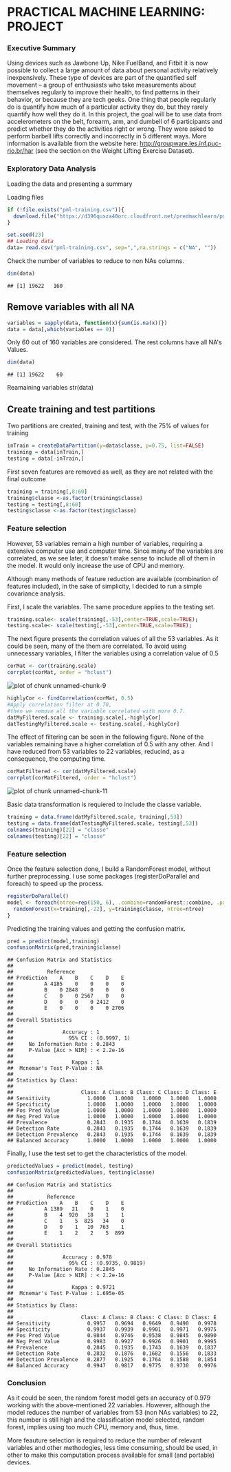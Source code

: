 PRACTICAL MACHINE LEARNING: PROJECT
========================================================

### Executive Summary

Using devices such as Jawbone Up, Nike FuelBand, and Fitbit it is now possible to collect a large amount of data about personal activity relatively inexpensively. These type of devices are part of the quantified self movement – a group of enthusiasts who take measurements about themselves regularly to improve their health, to find patterns in their behavior, or because they are tech geeks. One thing that people regularly do is quantify how much of a particular activity they do, but they rarely quantify how well they do it. In this project, the goal will be to use data from accelerometers on the belt, forearm, arm, and dumbell of 6 participants and predict whether they do the activities right or wrong. 
They were asked to perform barbell lifts correctly and incorrectly in 5 different ways. More information is available from the website here: http://groupware.les.inf.puc-rio.br/har (see the section on the Weight Lifting Exercise Dataset). 

### Exploratory Data Analysis
Loading the data and presenting a summary

Loading files

```r
if (!file.exists("pml-training.csv")){
  download.file("https://d396qusza40orc.cloudfront.net/predmachlearn/pml-training.csv")
}

set.seed(23)
## Loading data
data= read.csv("pml-training.csv", sep=",",na.strings = c("NA", ""))
```

Check the number of variables to reduce to non NAs columns.

```r
dim(data)
```

```
## [1] 19622   160
```

## Remove variables with all NA

```r
variables = sapply(data, function(x){sum(is.na(x))})
data = data[,which(variables == 0)]
```

Only 60 out of 160 variables are considered. The rest columns have all NA's Values.

```r
dim(data)
```

```
## [1] 19622    60
```
Reamaining variables
str(data)

## Create training and test partitions

Two partitions are created, training and test, with the 75% of values for training

```r
inTrain = createDataPartition(y=data$classe, p=0.75, list=FALSE)
training = data[inTrain,]
testing = data[-inTrain,]
```

First seven features are removed as well, as they are not related with the final outcome

```r
training = training[,8:60]
training$classe <-as.factor(training$classe)
testing = testing[,8:60]
testing$classe <-as.factor(testing$classe)
```


### Feature selection

However, 53 variables remain a high number of variables, requiring a extensive computer use and computer time. Since many of the variables are correlated, as we see later, it doesn't make sense to include all of them in the model. It would only increase the use of CPU and memory. 

Although many methods of feature reduction are available (combination of features included), in the sake of simplicity, I decided to run a simple covariance analysis. 

First, I scale the variables. The same procedure applies to the testing set.

```r
training.scale<- scale(training[,-53],center=TRUE,scale=TRUE);
testing.scale<- scale(testing[,-53],center=TRUE,scale=TRUE);
```

The next figure presents the correlation values of all the 53 variables. As it could be seen, many of the them are correlated. To avoid using unnecessary variables, I filter the variables using a correlation value of 0.5

```r
corMat <- cor(training.scale)
corrplot(corMat, order = "hclust")
```

![plot of chunk unnamed-chunk-9](figure/unnamed-chunk-9-1.png) 

```r
highlyCor <- findCorrelation(corMat, 0.5)
#Apply correlation filter at 0.70,
#then we remove all the variable correlated with more 0.7.
datMyFiltered.scale <- training.scale[,-highlyCor]
datTestingMyFiltered.scale <- testing.scale[,-highlyCor]
```

The effect of filtering can be seen in the following figure. None of the variables remaining have a higher correlation of 0.5 with any other. And I have reduced from 53 variables to 22 variables, reducind, as a consequence, the computing time.

```r
corMatFiltered <- cor(datMyFiltered.scale)
corrplot(corMatFiltered, order = "hclust")
```

![plot of chunk unnamed-chunk-11](figure/unnamed-chunk-11-1.png) 

Basic data transformation is requiered to include the classe variable.

```r
training = data.frame(datMyFiltered.scale, training[,53])
testing = data.frame(datTestingMyFiltered.scale, testing[,53])
colnames(training)[22] = "classe"
colnames(testing)[22] = "classe"
```

### Feature selection

Once the feature selection done, I build a RandomForest model, without further preprocessing. I use some packages (registerDoParallel and foreach) to speed up the process.


```r
registerDoParallel()
model <- foreach(ntree=rep(150, 6), .combine=randomForest::combine, .packages='randomForest') %dopar% {
  randomForest(x=training[,-22], y=training$classe, ntree=ntree)
}
```


Predicting the training values and getting the confusion matrix.

```r
pred = predict(model,training)
confusionMatrix(pred,training$classe)
```

```
## Confusion Matrix and Statistics
## 
##           Reference
## Prediction    A    B    C    D    E
##          A 4185    0    0    0    0
##          B    0 2848    0    0    0
##          C    0    0 2567    0    0
##          D    0    0    0 2412    0
##          E    0    0    0    0 2706
## 
## Overall Statistics
##                                      
##                Accuracy : 1          
##                  95% CI : (0.9997, 1)
##     No Information Rate : 0.2843     
##     P-Value [Acc > NIR] : < 2.2e-16  
##                                      
##                   Kappa : 1          
##  Mcnemar's Test P-Value : NA         
## 
## Statistics by Class:
## 
##                      Class: A Class: B Class: C Class: D Class: E
## Sensitivity            1.0000   1.0000   1.0000   1.0000   1.0000
## Specificity            1.0000   1.0000   1.0000   1.0000   1.0000
## Pos Pred Value         1.0000   1.0000   1.0000   1.0000   1.0000
## Neg Pred Value         1.0000   1.0000   1.0000   1.0000   1.0000
## Prevalence             0.2843   0.1935   0.1744   0.1639   0.1839
## Detection Rate         0.2843   0.1935   0.1744   0.1639   0.1839
## Detection Prevalence   0.2843   0.1935   0.1744   0.1639   0.1839
## Balanced Accuracy      1.0000   1.0000   1.0000   1.0000   1.0000
```

Finally, I use the test set to get the characteristics of the model.

```r
predictedValues = predict(model, testing)
confusionMatrix(predictedValues, testing$classe)
```

```
## Confusion Matrix and Statistics
## 
##           Reference
## Prediction    A    B    C    D    E
##          A 1389   21    0    1    0
##          B    4  920   18    1    1
##          C    1    5  825   34    0
##          D    0    1   10  763    1
##          E    1    2    2    5  899
## 
## Overall Statistics
##                                           
##                Accuracy : 0.978           
##                  95% CI : (0.9735, 0.9819)
##     No Information Rate : 0.2845          
##     P-Value [Acc > NIR] : < 2.2e-16       
##                                           
##                   Kappa : 0.9721          
##  Mcnemar's Test P-Value : 1.695e-05       
## 
## Statistics by Class:
## 
##                      Class: A Class: B Class: C Class: D Class: E
## Sensitivity            0.9957   0.9694   0.9649   0.9490   0.9978
## Specificity            0.9937   0.9939   0.9901   0.9971   0.9975
## Pos Pred Value         0.9844   0.9746   0.9538   0.9845   0.9890
## Neg Pred Value         0.9983   0.9927   0.9926   0.9901   0.9995
## Prevalence             0.2845   0.1935   0.1743   0.1639   0.1837
## Detection Rate         0.2832   0.1876   0.1682   0.1556   0.1833
## Detection Prevalence   0.2877   0.1925   0.1764   0.1580   0.1854
## Balanced Accuracy      0.9947   0.9817   0.9775   0.9730   0.9976
```


### Conclusion

As it could be seen, the random forest model gets an accuracy of 0.979 working with the above-mentioned 22 variables. However, although the model reduces the number of variables from 53 (non NAs variables) to 22, this number is still high and the classification model selected, random forest, implies using too much CPU, memory and, thus, time. 

More feauture selection is required to reduce the number of relevant variables and other methodogies, less time consuming, should be used, in other to make this computation process available for small (and portable) devices.




